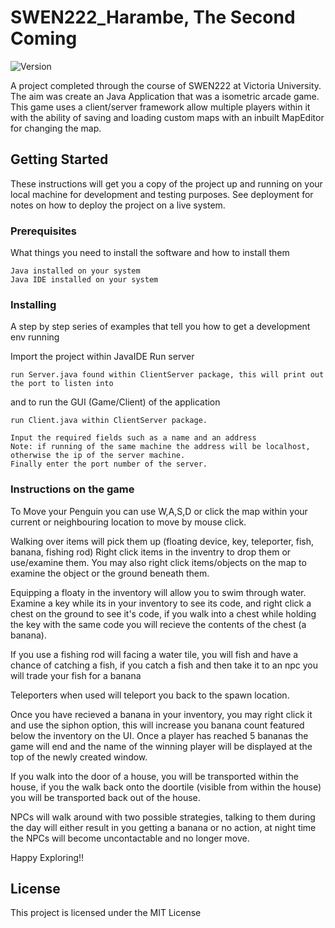 # SWEN222_Harambe, The Second Coming
![Version](https://img.shields.io/badge/version-1.0.0-blue.svg?cacheSeconds=2592000)

A project completed through the course of SWEN222 at Victoria University. The aim was create an Java Application that was a isometric arcade game. This game uses a client/server framework allow multiple players within it with the ability of saving and loading custom maps with an inbuilt MapEditor for changing the map.

## Getting Started
These instructions will get you a copy of the project up and running on your local machine for development and testing purposes. See deployment for notes on how to deploy the project on a live system.

### Prerequisites

What things you need to install the software and how to install them

```
Java installed on your system
Java IDE installed on your system
```

### Installing

A step by step series of examples that tell you how to get a development env running

Import the project within JavaIDE
Run server
```
run Server.java found within ClientServer package, this will print out the port to listen into
```
and to run the GUI (Game/Client) of the application
```
run Client.java within ClientServer package. 

Input the required fields such as a name and an address
Note: if running of the same machine the address will be localhost, otherwise the ip of the server machine. 
Finally enter the port number of the server.
```
### Instructions on the game
To Move your Penguin you can use W,A,S,D or click the map within your current or neighbouring location to move by mouse click.

Walking over items will pick them up (floating device, key, teleporter, fish, banana, fishing rod)
Right click items in the inventry to drop them or use/examine them.
You may also right click items/objects on the map to examine the object or the ground beneath them.

Equipping a floaty in the inventory will allow you to swim through water.
Examine a key while its in your inventory to see its code, and right click a chest on the ground to see it's code, if you walk into a chest while holding the key with the same code
you will recieve the contents of the chest (a banana).

If you use a fishing rod will facing a water tile, you will fish and have a chance of catching a fish, if you catch a fish and then take it to an npc you will trade your fish for a banana

Teleporters when used will teleport you back to the spawn location.

Once you have recieved a banana in your inventory, you may right click it and use the siphon option, this will increase you banana count featured below the inventory on the UI.
Once a player has reached 5 bananas the game will end and the name of the winning player will be displayed at the top of the newly created window.

If you walk into the door of a house, you will be transported within the house, if you the walk back onto the doortile (visible from within the house) you will be transported back out of the house.

NPCs will walk around with two possible strategies, talking to them during the day will either result in you getting a banana or no action, at night time the NPCs will become uncontactable and no longer move.

Happy Exploring!!

## License

This project is licensed under the MIT License
